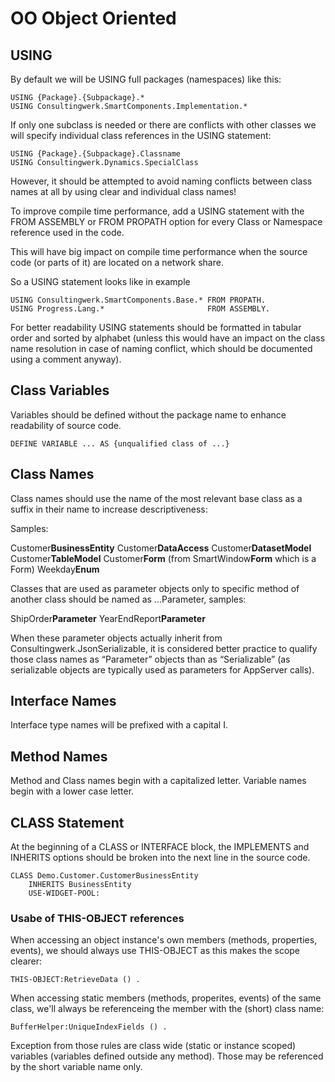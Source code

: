 # OO Object Oriented

## USING

By default we will be USING full packages (namespaces) like this:

```
USING {Package}.{Subpackage}.*
USING Consultingwerk.SmartComponents.Implementation.*
```

If only one subclass is needed or there are conflicts with other classes we will specify individual class references in the USING statement:

```
USING {Package}.{Subpackage}.Classname
USING Consultingwerk.Dynamics.SpecialClass
```

However, it should be attempted to avoid naming conflicts between class names at all by using clear and individual class names!

To improve compile time performance, add a USING statement with the FROM ASSEMBLY or FROM PROPATH option for every Class or Namespace reference used in the code.

This will have big impact on compile time performance when the source code (or parts of it) are located on a network share.

So a USING statement looks like in example

```
USING Consultingwerk.SmartComponents.Base.* FROM PROPATH.
USING Progress.Lang.*                       FROM ASSEMBLY.
```

For better readability USING statements should be formatted in tabular order and sorted by alphabet (unless this would have an impact on the class name resolution in case of naming conflict, which should be documented using a comment anyway).

## Class Variables

Variables should be defined without the package name to enhance readability of source code.

```
DEFINE VARIABLE ... AS {unqualified class of ...} 
```

## Class Names

Class names should use the name of the most relevant base class as a suffix in their name to increase descriptiveness:

Samples:

Customer**BusinessEntity**
Customer**DataAccess**
Customer**DatasetModel**
Customer**TableModel**
Customer**Form**		(from SmartWindow**Form** which is a Form)
Weekday**Enum**

Classes that are used as parameter objects only to specific method of another class should be named as ...Parameter, samples:

ShipOrder**Parameter**
YearEndReport**Parameter**

When these parameter objects actually inherit from Consultingwerk.JsonSerializable, it is considered better practice to qualify those class names as “Parameter” objects than as “Serializable” (as serializable objects are typically used as parameters for AppServer calls).

## Interface Names
Interface type names will be prefixed with a capital I.

## Method Names 

Method and Class names begin with a capitalized letter.
Variable names begin with a lower case letter.

## CLASS Statement

At the beginning of a CLASS or INTERFACE block, the IMPLEMENTS and INHERITS options should be broken into the next line in the source code.

```
CLASS Demo.Customer.CustomerBusinessEntity 
    INHERITS BusinessEntity
    USE-WIDGET-POOL: 
```

### Usabe of THIS-OBJECT references

When accessing an object instance's own members (methods, properties, events), we should always use THIS-OBJECT as this makes the scope clearer:

```
THIS-OBJECT:RetrieveData () .
```

When accessing static members (methods, properites, events) of the same class, we'll always be referenceing the member with the (short) class name:

```
BufferHelper:UniqueIndexFields () .
```

Exception from those rules are class wide (static or instance scoped) variables (variables defined outside any method). Those may be referenced by the short variable name only. 
